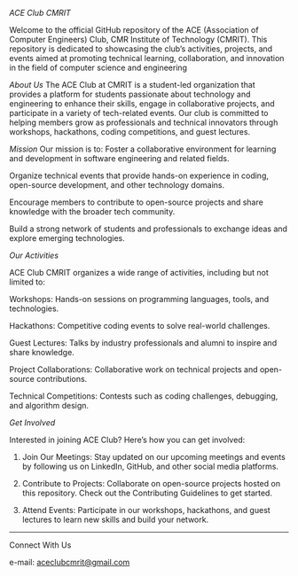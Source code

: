 *ACE Club CMRIT*

Welcome to the official GitHub repository of the ACE (Association of Computer Engineers) Club, CMR Institute of Technology (CMRIT).
This repository is dedicated to showcasing the club’s activities, projects, and events aimed at promoting technical learning, collaboration, and innovation in the field of computer science and engineering

*About Us*
The ACE Club at CMRIT is a student-led organization that provides a platform for students passionate about technology and engineering to enhance their skills, engage in collaborative projects, and participate in a variety of tech-related events. Our club is committed to helping members grow as professionals and technical innovators through workshops, hackathons, coding competitions, and guest lectures.

*Mission*
Our mission is to:
Foster a collaborative environment for learning and development in software engineering and related fields.

Organize technical events that provide hands-on experience in coding, open-source development, and other technology domains.

Encourage members to contribute to open-source projects and share knowledge with the broader tech community.

Build a strong network of students and professionals to exchange ideas and explore emerging technologies.


*Our Activities*

ACE Club CMRIT organizes a wide range of activities, including but not limited to:

Workshops: Hands-on sessions on programming languages, tools, and technologies.

Hackathons: Competitive coding events to solve real-world challenges.

Guest Lectures: Talks by industry professionals and alumni to inspire and share knowledge.

Project Collaborations: Collaborative work on technical projects and open-source contributions.

Technical Competitions: Contests such as coding challenges, debugging, and algorithm design.


*Get Involved*

Interested in joining ACE Club? Here’s how you can get involved:

1. Join Our Meetings: Stay updated on our upcoming meetings and events by following us on LinkedIn, GitHub, and other social media platforms.


2. Contribute to Projects: Collaborate on open-source projects hosted on this repository. Check out the Contributing Guidelines to get started.


3. Attend Events: Participate in our workshops, hackathons, and guest lectures to learn new skills and build your network.




---

Connect With Us

e-mail: aceclubcmrit@gmail.com

